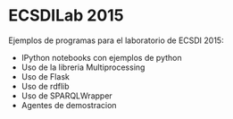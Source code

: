 ECSDILab 2015
=============

Ejemplos de programas para el laboratorio de ECSDI 2015:

* IPython notebooks con ejemplos de python
* Uso de la libreria Multiprocessing
* Uso de Flask
* Uso de rdflib
* Uso de SPARQLWrapper
* Agentes de demostracion


